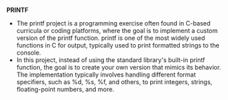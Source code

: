 **PRINTF**
* The printf project is a programming exercise often found in C-based curricula or coding platforms, where the goal is to implement a custom version of the printf function. printf is one of the most widely used functions in C for output, typically used to print formatted strings to the console.
* In this project, instead of using the standard library's built-in printf function, the goal is to create your own version that mimics its behavior. The implementation typically involves handling different format specifiers, such as %d, %s, %f, and others, to print integers, strings, floating-point numbers, and more.